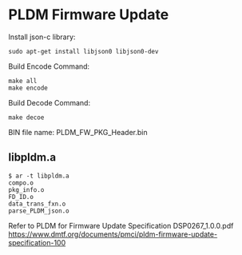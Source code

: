 # PLDM Firmware Update
Install json-c library:
    
    sudo apt-get install libjson0 libjson0-dev

Build Encode Command:
    
    make all
    make encode

Build Decode Command:
    
    make decoe

BIN file name: PLDM_FW_PKG_Header.bin  

libpldm.a
---------------------
    
    $ ar -t libpldm.a
    compo.o
    pkg_info.o
    FD_ID.o
    data_trans_fxn.o
    parse_PLDM_json.o


Refer to PLDM for Firmware Update Specification DSP0267_1.0.0.pdf
https://www.dmtf.org/documents/pmci/pldm-firmware-update-specification-100
